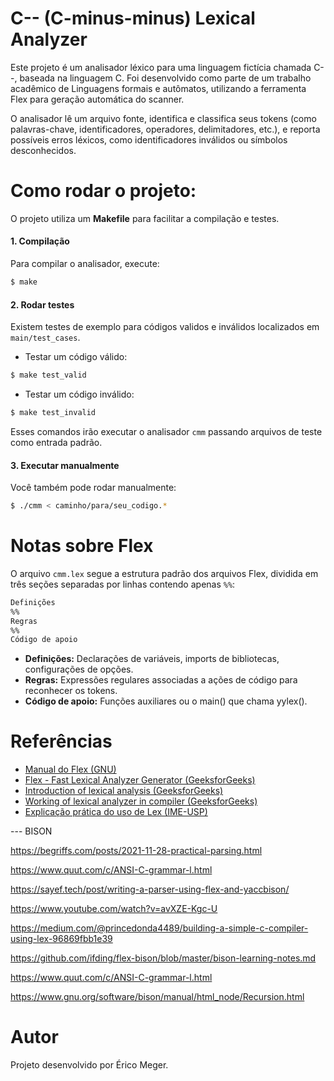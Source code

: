# C-- (C-minus-minus) Lexical Analyzer

<p>Este projeto é um analisador léxico para uma linguagem fictícia chamada C--, baseada na linguagem C. Foi desenvolvido como parte de um trabalho acadêmico de Linguagens formais e autômatos, utilizando a ferramenta Flex para geração automática do scanner.</p>
<p>O analisador lê um arquivo fonte, identifica e classifica seus tokens (como palavras-chave, identificadores, operadores, delimitadores, etc.), e reporta possíveis erros léxicos, como identificadores inválidos ou símbolos desconhecidos.</p>

# Como rodar o projeto:

O projeto utiliza um **Makefile** para facilitar a compilação e testes.

#### 1. Compilação

Para compilar o analisador, execute:

```sh
$ make
```

#### 2. Rodar testes

Existem testes de exemplo para códigos validos e inválidos localizados em `main/test_cases`.
- Testar um código válido:

```sh
$ make test_valid
```

- Testar um código inválido:


```sh
$ make test_invalid
```

Esses comandos irão executar o analisador `cmm` passando arquivos de teste como entrada padrão.

#### 3. Executar manualmente

Você também pode rodar manualmente:

```sh
$ ./cmm < caminho/para/seu_codigo.*
```

# Notas sobre Flex

O arquivo `cmm.lex` segue a estrutura padrão dos arquivos Flex, dividida em três seções separadas por linhas contendo apenas `%%`:

```bash
Definições
%%
Regras
%%
Código de apoio
```

- **Definições:** Declarações de variáveis, imports de bibliotecas, configurações de opções.
- **Regras:** Expressões regulares associadas a ações de código para reconhecer os tokens.
- **Código de apoio:** Funções auxiliares ou o main() que chama yylex().

# Referências

- [Manual do Flex (GNU)](https://ftp.gnu.org/old-gnu/Manuals/flex-2.5.4/html_mono/flex.html#SEC5)
- [Flex - Fast Lexical Analyzer Generator (GeeksforGeeks)](https://www.geeksforgeeks.org/flex-fast-lexical-analyzer-generator/)
- [Introduction of lexical analysis (GeeksforGeeks)](https://www.geeksforgeeks.org/introduction-of-lexical-analysis/)
- [Working of lexical analyzer in compiler (GeeksforGeeks)](https://www.geeksforgeeks.org/working-of-lexical-analyzer-in-compiler/)
- [Explicação prática do uso de Lex (IME-USP)](https://www.ime.usp.br/~kon/MAC211/2002/lista/msg00071.html)


--- BISON

https://begriffs.com/posts/2021-11-28-practical-parsing.html

https://www.quut.com/c/ANSI-C-grammar-l.html

https://sayef.tech/post/writing-a-parser-using-flex-and-yaccbison/

https://www.youtube.com/watch?v=avXZE-Kgc-U

https://medium.com/@princedonda4489/building-a-simple-c-compiler-using-lex-96869fbb1e39

https://github.com/ifding/flex-bison/blob/master/bison-learning-notes.md

https://www.quut.com/c/ANSI-C-grammar-l.html

https://www.gnu.org/software/bison/manual/html_node/Recursion.html

# Autor

Projeto desenvolvido por Érico Meger.
